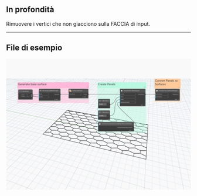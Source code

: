 ## In profondità
Rimuovere i vertici che non giacciono sulla FACCIA di input.
___
## File di esempio

![PanelSurfaceBoundaryCondition.RemoveVertices](./Autodesk.DesignScript.Geometry.PanelSurfaceBoundaryCondition.RemoveVertices_img.jpg)
